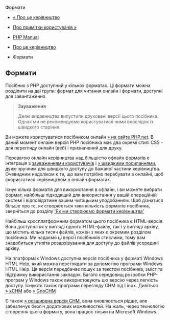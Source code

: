 Формати

-   [« Про це керівництво](about.md)
    
-   [Про примітки користувачів »](about.notes.md)
    
-   [PHP Manual](index.md)
    
-   [Про це керівництво](about.md)
    
-   Формати
    

## Формати

Посібник з PHP доступний у кількох форматах. Ці формати можна розділити на дві групи: формат для читання онлайн і формати, доступні для завантаження.

> **Зауваження**
> 
> Деякі видавництва випустили друковані версії цього посібника. Однак ми не рекомендуємо користуватися ними внаслідок їх швидкого старіння.

Ви можете користуватися посібником онлайн [» на сайте PHP.net](https://www.php.net/). В даний момент онлайн версія PHP посібника має два окремі стилі CSS - для перегляду онлайн (веб) і призначений для друку.

Перевагою онлайн керівництва над більшістю офлайн форматів є інтеграція з [зауваженнями користувачів](about.notes.md) і [» швидкими посиланнями](https://www.php.net/urlhowto.php), дуже зручним для швидкого доступу до бажаної частини керівництва. Очевидним недоліком є ​​те, що вам потрібно перебувати в онлайні, щоб скористатися керівництвом в онлайн форматах.

Існує кілька форматів для використання в офлайн, і ви можете вибрати формат, найбільш підходящий для використання у вашій операційній системі і відповідатиме вашим читацьким уподобанням. Щоб дізнатися більше про те, як створюється така кількість форматів посібника, зверніться до розділу ['Як ми створюємо формати керівництва'](about.generate.md)

Найбільш кросплатформним форматом цього посібника є HTML-версія. Вона доступна як у вигляді одного HTML-файлу, так і у вигляді архіву, що містить кілька тисяч файлів, кожен з яких є окремим розділом посібника. Ми надаємо ці версії посібників стислими, тому вам знадобиться утиліта розархівування для доступу до файлів усередині архіву.

На платформах Windows доступна версія посібника у форматі Windows HTML Help, який можна переглядати за допомогою програми Windows HTML Help. Ця версія передбачає пошук за текстом посібника, зміст та підтримку використання закладок. Багато середовищ розробки PHP-програм у Windows також використовують цю версію через легкість доступу. Існують також програми перегляду CHM під Linux. Дивіться [» xCHM](http://xchm.sourceforge.net/) або [» GnoCHM](http://gnochm.sourceforge.net/)

Є також [» розширена версія CHM](https://www.php.net/docs-echm.php), вона оновлюється рідше, але забезпечує безліч додаткових можливостей. На жаль, через технологію створення цього формату, вона працює тільки на Microsoft Windows.